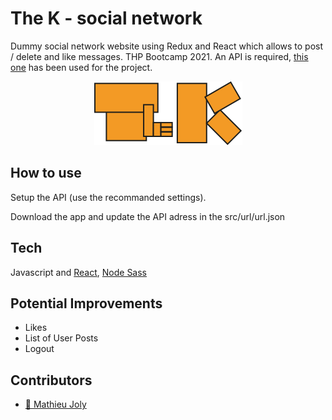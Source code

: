 # The K - social network

Dummy social network website using Redux and React which allows to post / delete and like messages. THP Bootcamp 2021.
An API is required, [this one](https://github.com/felhix/mini-api-social-network) has been used for the project.

<p align="center">
  <img alt="The K logo" src="./public/the_k_logo.svg"/>
</p>

## How to use

Setup the API (use the recommanded settings).

Download the app and update the API adress in the src/url/url.json

## Tech

Javascript and [React](https://github.com/facebook/react), [Node Sass](https://github.com/sass/node-sass)

## Potential Improvements

- Likes
- List of User Posts
- Logout

## Contributors

- [:seedling: Mathieu Joly](https://github.com/mathieu-superpose)
